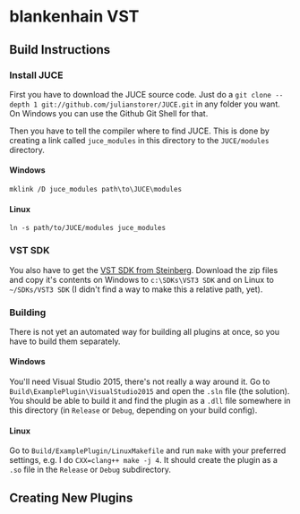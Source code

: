 blankenhain VST
===============

Build Instructions
------------------

### Install JUCE

First you have to download the JUCE source code.
Just do a `git clone --depth 1 git://github.com/julianstorer/JUCE.git` in any folder you want.
On Windows you can use the Github Git Shell for that.

Then you have to tell the compiler where to find JUCE.
This is done by creating a link called `juce_modules` in this directory to the `JUCE/modules` directory.

#### Windows

	mklink /D juce_modules path\to\JUCE\modules

#### Linux

	ln -s path/to/JUCE/modules juce_modules

### VST SDK

You also have to get the [VST SDK from Steinberg](https://www.steinberg.net/en/company/developer.html).
Download the zip files and copy it's contents on Windows to `c:\SDKs\VST3 SDK` and on Linux to `~/SDKs/VST3 SDK` (I didn't find a way to make this a relative path, yet).

### Building

There is not yet an automated way for building all plugins at once, so you have to build them separately.

#### Windows

You'll need Visual Studio 2015, there's not really a way around it.
Go to `Build\ExamplePlugin\VisualStudio2015` and open the `.sln` file (the solution).
You should be able to build it and find the plugin as a `.dll` file somewhere in this directory (in `Release` or `Debug`, depending on your build config).

#### Linux

Go to `Build/ExamplePlugin/LinuxMakefile` and run `make` with your preferred settings, e.g. I do `CXX=clang++ make -j 4`.
It should create the plugin as a `.so` file in the `Release` or `Debug` subdirectory.

Creating New Plugins
--------------------
